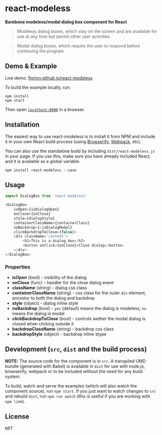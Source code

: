 # react-modeless

__Barebone modeless/modal dialog box component for React__

>Modeless dialog boxes, which stay on the screen and are available for use at any time but permit other user activities

>Modal dialog boxes, which require the user to respond before continuing the program

## Demo & Example

Live demo: [florinn.github.io/react-modeless](http://florinn.github.io/react-modeless/)

To build the example locally, run:

```
npm install
npm start
```

Then open [`localhost:8000`](http://localhost:8000) in a browser.


## Installation

The easiest way to use react-modeless is to install it from NPM and include it in your own React build process (using [Browserify](http://browserify.org), [Webpack](http://webpack.github.io/), etc).

You can also use the standalone build by including `dist/react-modeless.js` in your page. If you use this, make sure you have already included React, and it is available as a global variable.

```
npm install react-modeless --save
```


## Usage

```javascript
import DialogBox from 'react-modeless'

<DialogBox
	isOpen={isDialogOpen}
	onClose={onClose}
	style={dialogStyle}
	containerClassName={containerClass}
	noBackdrop={!isDialogModal}
	clickBackdropToClose={false}>
	<div className='content'>
		<h2>This is a dialog box</h2>
		<button onClick={onClose}>Close dialog</button>
	</div>
</DialogBox>
```

### Properties

* __isOpen__ (bool) - visibility of the dialog
* __onClose__ (func) - handler for the close dialog event
* __className__ (string) - dialog css class
* __containerClassName__ (string) - css class for the outer `div` element, ancestor to both the dialog and backdrop
* __style__ (object) - dialog inline style 
* __noBackdrop__ (bool) - `yes` (default) means the dialog is modeless; `no` means the dialog is modal
* __clickBackdropToClose__ (bool) - controls wether the modal dialog is closed when clicking outside it
* __backdropClassName__ (string) - backdrop css class
* __backdropStyle__ (object) - backdrop inline stype


## Development (`src`, `dist` and the build process)

**NOTE:** The source code for the component is in `src`. A transpiled UMD bundle (generated with Babel) is available in `dist` for use with node.js, browserify, webpack or to be included without the need for any build system.

To build, watch and serve the examples (which will also watch the component source), run `npm start`. If you just want to watch changes to `src` and rebuild `dist`, run `npm run watch` (this is useful if you are working with `npm link`).


## License

MIT
